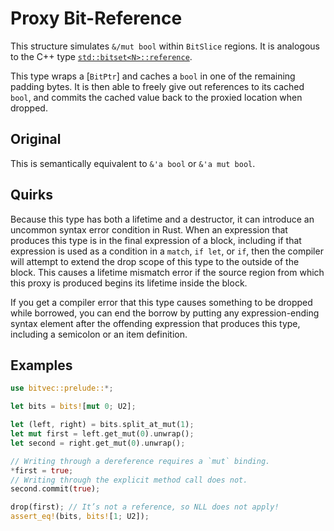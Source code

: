 # Proxy Bit-Reference

This structure simulates `&/mut bool` within `BitSlice` regions. It is analogous
to the C++ type [`std::bitset<N>::reference`][0].

This type wraps a [`BitPtr`] and caches a `bool` in one of the remaining padding
bytes. It is then able to freely give out references to its cached `bool`, and
commits the cached value back to the proxied location when dropped.

## Original

This is semantically equivalent to `&'a bool` or `&'a mut bool`.

## Quirks

Because this type has both a lifetime and a destructor, it can introduce an
uncommon syntax error condition in Rust. When an expression that produces this
type is in the final expression of a block, including if that expression is used
as a condition in a `match`, `if let`, or `if`, then the compiler will attempt
to extend the drop scope of this type to the outside of the block. This causes a
lifetime mismatch error if the source region from which this proxy is produced
begins its lifetime inside the block.

If you get a compiler error that this type causes something to be dropped while
borrowed, you can end the borrow by putting any expression-ending syntax element
after the offending expression that produces this type, including a semicolon or
an item definition.

## Examples

```rust
use bitvec::prelude::*;

let bits = bits![mut 0; U2];

let (left, right) = bits.split_at_mut(1);
let mut first = left.get_mut(0).unwrap();
let second = right.get_mut(0).unwrap();

// Writing through a dereference requires a `mut` binding.
*first = true;
// Writing through the explicit method call does not.
second.commit(true);

drop(first); // It’s not a reference, so NLL does not apply!
assert_eq!(bits, bits![1; U2]);
```

[0]: https://en.cppreference.com/w/cpp/utility/bitset/reference
